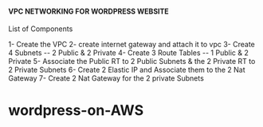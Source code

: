 #### VPC NETWORKING FOR WORDPRESS WEBSITE

List of Components

1- Create the VPC
2- create internet gateway and attach it to vpc
3- Create 4 Subnets -- 2 Public & 2 Private
4- Create 3 Route Tables -- 1 Public & 2 Private
5- Associate the Public RT to 2 Public Subnets & the 2 Private RT to 2 Private Subnets
6- Create 2 Elastic IP and Associate them to the 2 Nat Gateway
7- Create 2 Nat Gateway for the 2 private Subnets

# wordpress-on-AWS
